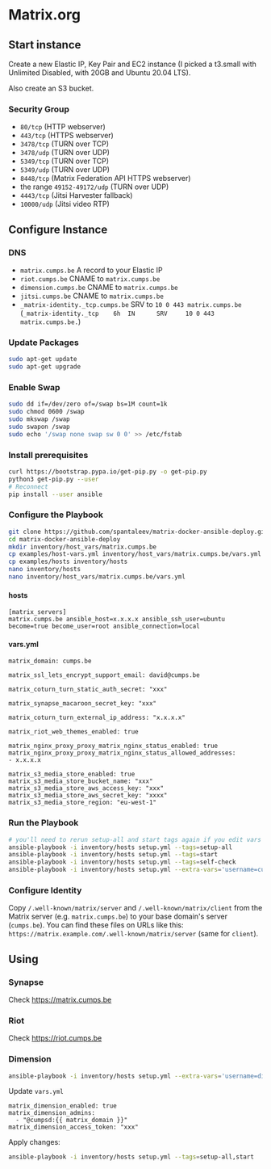 # Matrix.org

## Start instance

Create a new Elastic IP, Key Pair and EC2 instance (I picked a t3.small with Unlimited Disabled, with 20GB and Ubuntu 20.04 LTS).

Also create an S3 bucket.

### Security Group

* `80/tcp` (HTTP webserver)
* `443/tcp` (HTTPS webserver)
* `3478/tcp` (TURN over TCP)
* `3478/udp` (TURN over UDP)
* `5349/tcp` (TURN over TCP)
* `5349/udp` (TURN over UDP)
* `8448/tcp` (Matrix Federation API HTTPS webserver)
* the range `49152-49172/udp` (TURN over UDP)
* `4443/tcp` (Jitsi Harvester fallback)
* `10000/udp` (Jitsi video RTP)

## Configure Instance

### DNS

* `matrix.cumps.be` A record to your Elastic IP
* `riot.cumps.be` CNAME to `matrix.cumps.be`
* `dimension.cumps.be` CNAME to `matrix.cumps.be`
* `jitsi.cumps.be` CNAME to `matrix.cumps.be`
* `_matrix-identity._tcp.cumps.be` SRV to `10 0 443 matrix.cumps.be` (`_matrix-identity._tcp    6h  IN      SRV     10 0 443 matrix.cumps.be.`)

### Update Packages

```bash
sudo apt-get update
sudo apt-get upgrade
```

### Enable Swap

```bash
sudo dd if=/dev/zero of=/swap bs=1M count=1k
sudo chmod 0600 /swap
sudo mkswap /swap
sudo swapon /swap
sudo echo '/swap none swap sw 0 0' >> /etc/fstab
```

### Install prerequisites

```bash
curl https://bootstrap.pypa.io/get-pip.py -o get-pip.py
python3 get-pip.py --user
# Reconnect
pip install --user ansible
```

### Configure the Playbook

```bash
git clone https://github.com/spantaleev/matrix-docker-ansible-deploy.git
cd matrix-docker-ansible-deploy
mkdir inventory/host_vars/matrix.cumps.be
cp examples/host-vars.yml inventory/host_vars/matrix.cumps.be/vars.yml
cp examples/hosts inventory/hosts
nano inventory/hosts
nano inventory/host_vars/matrix.cumps.be/vars.yml
```

#### hosts

```
[matrix_servers]
matrix.cumps.be ansible_host=x.x.x.x ansible_ssh_user=ubuntu become=true become_user=root ansible_connection=local
```

#### vars.yml

```
matrix_domain: cumps.be

matrix_ssl_lets_encrypt_support_email: david@cumps.be

matrix_coturn_turn_static_auth_secret: "xxx"

matrix_synapse_macaroon_secret_key: "xxx"

matrix_coturn_turn_external_ip_address: "x.x.x.x"

matrix_riot_web_themes_enabled: true

matrix_nginx_proxy_proxy_matrix_nginx_status_enabled: true
matrix_nginx_proxy_proxy_matrix_nginx_status_allowed_addresses:
- x.x.x.x

matrix_s3_media_store_enabled: true
matrix_s3_media_store_bucket_name: "xxx"
matrix_s3_media_store_aws_access_key: "xxx"
matrix_s3_media_store_aws_secret_key: "xxxx"
matrix_s3_media_store_region: "eu-west-1"
```

### Run the Playbook

```bash
# you'll need to rerun setup-all and start tags again if you edit vars later
ansible-playbook -i inventory/hosts setup.yml --tags=setup-all
ansible-playbook -i inventory/hosts setup.yml --tags=start
ansible-playbook -i inventory/hosts setup.yml --tags=self-check
ansible-playbook -i inventory/hosts setup.yml --extra-vars='username=cumpsd password=xxx admin=yes' --tags=register-user
```

### Configure Identity

Copy `/.well-known/matrix/server` and `/.well-known/matrix/client` from the Matrix server (e.g. `matrix.cumps.be`) to your base domain's server (`cumps.be`). You can find these files on URLs like this: `https://matrix.example.com/.well-known/matrix/server` (same for `client`).

## Using

### Synapse

Check https://matrix.cumps.be

### Riot

Check https://riot.cumps.be

### Dimension

```bash
ansible-playbook -i inventory/hosts setup.yml --extra-vars='username=dimension password=xxx admin=no' --tags=register-user
```

Update `vars.yml`

```
matrix_dimension_enabled: true
matrix_dimension_admins:
  - "@cumpsd:{{ matrix_domain }}"
matrix_dimension_access_token: "xxx"
```

Apply changes:

```bash
ansible-playbook -i inventory/hosts setup.yml --tags=setup-all,start
```
